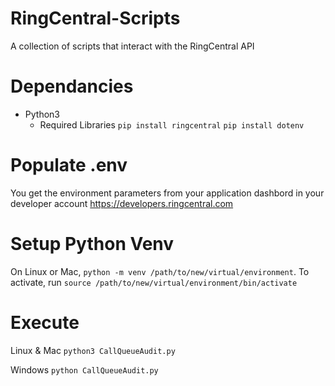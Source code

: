 # RingCentral-Scripts
A collection of scripts that interact with the RingCentral API

# Dependancies 
- Python3 
	- Required Libraries 
	`pip install ringcentral`
	`pip install dotenv`

# Populate .env
You get the environment parameters from your
application dashbord in your developer account
https://developers.ringcentral.com

# Setup Python Venv
On Linux or Mac, `python -m venv /path/to/new/virtual/environment`.
To activate, run `source /path/to/new/virtual/environment/bin/activate`

# Execute
Linux & Mac
`python3 CallQueueAudit.py`

Windows
`python CallQueueAudit.py`